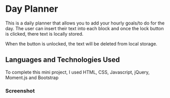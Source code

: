 # Day Planner 

This is a daily planner that allows you to add your  hourly goals/to do for the day. The user can insert their text into each block and once the lock button is clicked, there text is locally stored.

When the button is unlocked, the text will be deleted from local storage.

## Languages and Technologies Used
To complete this mini project, I used HTML, CSS, Javascript, jQuery, Moment.js and Bootstrap

### Screenshot
